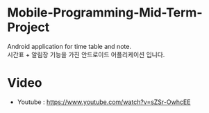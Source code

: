 # Mobile-Programming-Mid-Term-Project
Android application for time table and note.\
시간표 + 알림장 기능을 가진 안드로이드 어플리케이션 입니다.

# Video
* Youtube : https://www.youtube.com/watch?v=sZSr-OwhcEE
